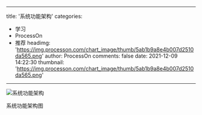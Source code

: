 
---
title: '系统功能架构'
categories: 
 - 学习
 - ProcessOn
 - 推荐
headimg: 'https://img.processon.com/chart_image/thumb/5ab1b9a8e4b007d2510da565.png'
author: ProcessOn
comments: false
date: 2021-12-09 14:22:30
thumbnail: 'https://img.processon.com/chart_image/thumb/5ab1b9a8e4b007d2510da565.png'
---

<div>   
<img class="thumb" alt="系统功能架构" src="https://img.processon.com/chart_image/thumb/5ab1b9a8e4b007d2510da565.png" referrerpolicy="no-referrer">
<p>系统功能架构图</p>  
</div>
            